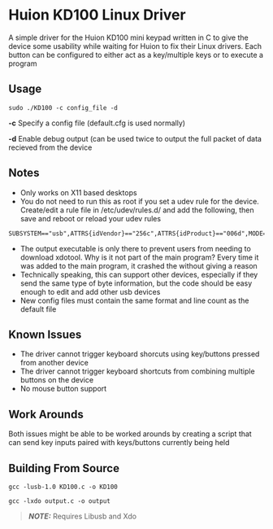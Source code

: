 # Huion KD100 Linux Driver
A simple driver for the Huion KD100 mini keypad written in C to give the device some usability while waiting for Huion to fix their Linux drivers. Each button can be configured to either act as a key/multiple keys or to execute a program

Usage
-----
```
sudo ./KD100 -c config_file -d
```
**-c**  Specify a config file (default.cfg is used normally)

**-d**  Enable debug output (can be used twice to output the full packet of data recieved from the device

Notes
-----
- Only works on X11 based desktops
- You do not need to run this as root if you set a udev rule for the device. Create/edit a rule file in /etc/udev/rules.d/ and add the following, then save and reboot or reload your udev rules
```
SUBSYSTEM=="usb",ATTRS{idVendor}=="256c",ATTRS{idProduct}=="006d",MODE="0666",GROUP="plugdev"
```
- The output executable is only there to prevent users from needing to download xdotool. Why is it not part of the main program? Every time it was added to the main program, it crashed the without giving a reason
- Technically speaking, this can support other devices, especially if they send the same type of byte information, but the code should be easy enough to edit and add other usb devices
- New config files must contain the same format and line count as the default file

Known Issues
------------
- The driver cannot trigger keyboard shorcuts using key/buttons pressed from another device
- The driver cannot trigger keyboard shortcuts from combining multiple buttons on the device
- No mouse button support

Work Arounds
------------
Both issues might be able to be worked arounds by creating a script that can send key inputs paired with keys/buttons currently being held

Building From Source
--------------------
```
gcc -lusb-1.0 KD100.c -o KD100
```
```
gcc -lxdo output.c -o output
```
> **_NOTE:_**  Requires Libusb and Xdo
